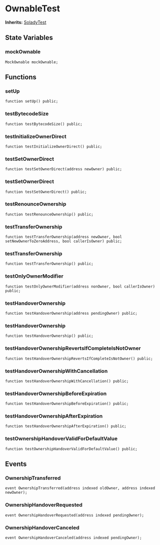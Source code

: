 # OwnableTest
**Inherits:**
[SoladyTest](/lib/solady/test/utils/SoladyTest.sol/contract.SoladyTest.md)


## State Variables
### mockOwnable

```solidity
MockOwnable mockOwnable;
```


## Functions
### setUp


```solidity
function setUp() public;
```

### testBytecodeSize


```solidity
function testBytecodeSize() public;
```

### testInitializeOwnerDirect


```solidity
function testInitializeOwnerDirect() public;
```

### testSetOwnerDirect


```solidity
function testSetOwnerDirect(address newOwner) public;
```

### testSetOwnerDirect


```solidity
function testSetOwnerDirect() public;
```

### testRenounceOwnership


```solidity
function testRenounceOwnership() public;
```

### testTransferOwnership


```solidity
function testTransferOwnership(address newOwner, bool setNewOwnerToZeroAddress, bool callerIsOwner) public;
```

### testTransferOwnership


```solidity
function testTransferOwnership() public;
```

### testOnlyOwnerModifier


```solidity
function testOnlyOwnerModifier(address nonOwner, bool callerIsOwner) public;
```

### testHandoverOwnership


```solidity
function testHandoverOwnership(address pendingOwner) public;
```

### testHandoverOwnership


```solidity
function testHandoverOwnership() public;
```

### testHandoverOwnershipRevertsIfCompleteIsNotOwner


```solidity
function testHandoverOwnershipRevertsIfCompleteIsNotOwner() public;
```

### testHandoverOwnershipWithCancellation


```solidity
function testHandoverOwnershipWithCancellation() public;
```

### testHandoverOwnershipBeforeExpiration


```solidity
function testHandoverOwnershipBeforeExpiration() public;
```

### testHandoverOwnershipAfterExpiration


```solidity
function testHandoverOwnershipAfterExpiration() public;
```

### testOwnershipHandoverValidForDefaultValue


```solidity
function testOwnershipHandoverValidForDefaultValue() public;
```

## Events
### OwnershipTransferred

```solidity
event OwnershipTransferred(address indexed oldOwner, address indexed newOwner);
```

### OwnershipHandoverRequested

```solidity
event OwnershipHandoverRequested(address indexed pendingOwner);
```

### OwnershipHandoverCanceled

```solidity
event OwnershipHandoverCanceled(address indexed pendingOwner);
```

